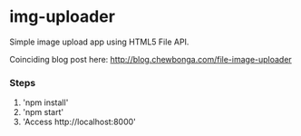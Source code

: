 # img-uploader
Simple image upload app using HTML5 File API.

Coinciding blog post here: http://blog.chewbonga.com/file-image-uploader

### Steps
1. 'npm install'
2. 'npm start'
3. 'Access http://localhost:8000'
